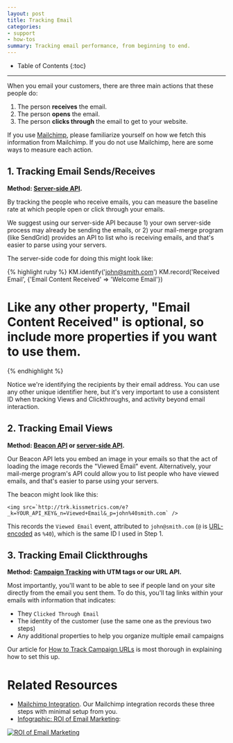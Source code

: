 ```yaml
---
layout: post
title: Tracking Email
categories:
- support
- how-tos
summary: Tracking email performance, from beginning to end.
---
```

* Table of Contents
{:toc}
* * *

When you email your customers, there are three main actions that these people do:

1. The person **receives** the email.
2. The person **opens** the email.
3. The person **clicks through** the email to get to your website.

If you use [Mailchimp][mailchimp], please familiarize yourself on how we fetch this information from Mailchimp. If you do not use Mailchimp, here are some ways to measure each action.

## 1. Tracking Email Sends/Receives

**Method: [Server-side API][server].**

By tracking the people who receive emails, you can measure the baseline rate at which people open or click through your emails.

We suggest using our server-side API because 1) your own server-side process may already be sending the emails, or 2) your mail-merge program (like SendGrid) provides an API to list who is receiving emails, and that's easier to parse using your servers.

The server-side code for doing this might look like:

{% highlight ruby %}
KM.identify('john@smith.com')
KM.record('Received Email', {'Email Content Received' => 'Welcome Email'})
# Like any other property, "Email Content Received" is optional, so include more properties if you want to use them.
{% endhighlight %}

Notice we're identifying the recipients by their email address. You can use any other unique identifier here, but it's very important to use a consistent ID when tracking Views and Clickthroughs, and activity beyond email interaction.

## 2. Tracking Email Views

**Method: [Beacon API][beacon] or [server-side API][server].**

Our Beacon API lets you embed an image in your emails so that the act of loading the image records the "Viewed Email" event. Alternatively, your mail-merge program's API could allow you to list people who have viewed emails, and that's easier to parse using your servers.

The beacon might look like this:

    <img src=`http://trk.kissmetrics.com/e?_k=YOUR_API_KEY&_n=Viewed+Email&_p=john%40smith.com` />

This records the `Viewed Email` event, attributed to `john@smith.com` (`@` is [URL-encoded][encoding] as `%40`), which is the same ID I used in Step 1.

## 3. Tracking Email Clickthroughs

**Method: [Campaign Tracking][campaigns] with UTM tags or our URL API.**

Most importantly, you'll want to be able to see if people land on your site directly from the email you sent them. To do this, you'll tag links within your emails with information that indicates:

* They `Clicked Through Email`
* The identity of the customer (use the same one as the previous two steps)
* Any additional properties to help you organize multiple email campaigns

Our article for [How to Track Campaign URLs][campaigns] is most thorough in explaining how to set this up.

# Related Resources

* [Mailchimp Integration][mailchimp]. Our Mailchimp integration records these three steps with minimal setup from you.
* [Infographic: ROI of Email Marketing][roi-email]:

[![ROI of Email Marketing][info-email-png]][info-email-png]

[campaigns]: /how-tos/campaign-tracking
[server]: /apis
[beacon]: /apis/beacon
[roi-email]: /use-cases/roi-email-marketing
[mailchimp]: /integrations/mailchimp
[encoding]: http://www.w3schools.com/tags/ref_urlencode.asp

[info-email-png]: https://s3.amazonaws.com/kissmetrics-support-files/assets/infographics/ROI-Email-Marketing.png
